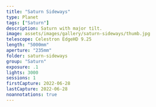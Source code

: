 ```yaml
---
title: "Saturn Sideways"
type: Planet
tags: ["Saturn"]
description: Saturn with major tilt.
image: assets/images/gallery/saturn-sideways/thumb.jpg
telescope: Celestron EdgeHD 9.25
length: "5000mm"
aperture: "235mm"
folder: saturn-sideways
group: "Saturn"
exposure: .1
lights: 3000
sessions: 1
firstCapture: 2022-06-28 
lastCapture: 2022-06-28
noannotations: true
---
```

